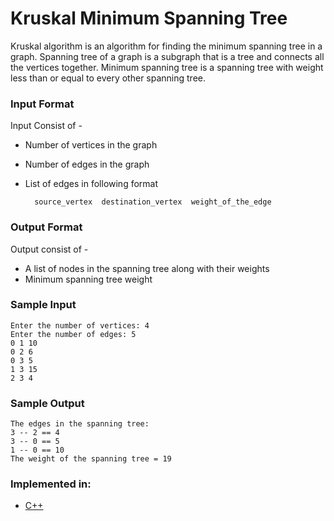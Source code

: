 # Kruskal Minimum Spanning Tree

Kruskal algorithm is an algorithm for finding the minimum spanning tree in a graph. Spanning tree of a graph is a subgraph that is a tree and connects all the vertices together. Minimum spanning tree is a spanning tree with weight less than or equal to every other spanning tree.

### Input Format

Input Consist of -  

- Number of vertices in the graph
- Number of edges in the graph
- List of edges in following format  

        source_vertex  destination_vertex  weight_of_the_edge 

### Output Format

Output consist of - 

- A list of nodes in the spanning tree along with their weights
- Minimum spanning tree weight 


### Sample Input

```
Enter the number of vertices: 4
Enter the number of edges: 5
0 1 10
0 2 6
0 3 5
1 3 15
2 3 4
```

### Sample Output

```
The edges in the spanning tree: 
3 -- 2 == 4
3 -- 0 == 5
1 -- 0 == 10
The weight of the spanning tree = 19
```

### Implemented in:

- [C++](Kruskal/kruskal.cpp)
